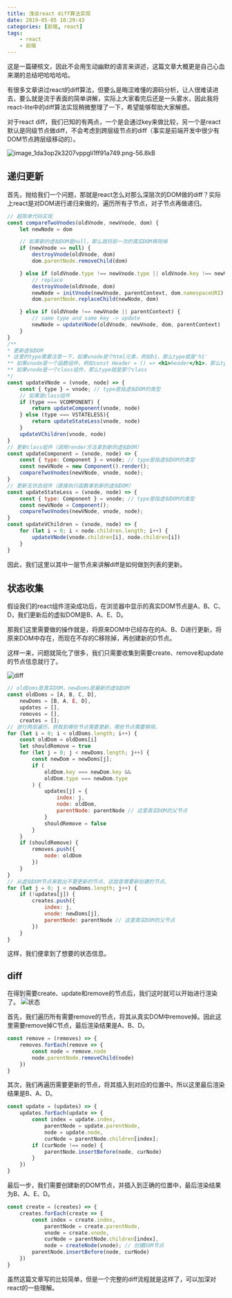 ```yaml
---
title: 浅谈react diff算法实现
date: 2019-05-05 18:29:43
categories: [前端, react]
tags:
    - react
    - 前端
---
```

这是一篇硬核文，因此不会用生动幽默的语言来讲述，这篇文章大概更是自己心血来潮的总结吧哈哈哈哈。

有很多文章讲过react的diff算法，但要么是晦涩难懂的源码分析，让人很难读进去，要么就是流于表面的简单讲解，实际上大家看完后还是一头雾水，因此我将react-lite中的diff算法实现稍微整理了一下，希望能够帮助大家解惑。

对于react diff，我们已知的有两点，一个是会通过key来做比较，另一个是react默认是同级节点做diff，不会考虑到跨层级节点的diff（事实是前端开发中很少有DOM节点跨层级移动的）。

![image_1da3op2k3207vppgli1ff91a749.png-56.8kB][1]
## 递归更新
首先，抛给我们一个问题，那就是react怎么对那么深层次的DOM做的diff？实际上react是对DOM进行递归来做的，遍历所有子节点，对子节点再做递归。
```javascript
// 超简单代码实现
const compareTwoVnodes(oldVnode, newVnode, dom) {
    let newNode = dom

    // 如果新的虚拟DOM是null，那么就将前一次的真实DOM移除掉
    if (newVnode == null) {
        destroyVnode(oldVnode, dom)
        dom.parentNode.removeChild(dom)

    } else if (oldVnode.type !== newVnode.type || oldVnode.key !== newVnode.key) {
        // replace
        destroyVnode(oldVnode, dom)
        newNode = initVnode(newVnode, parentContext, dom.namespaceURI)
        dom.parentNode.replaceChild(newNode, dom)

    } else if (oldVnode !== newVnode || parentContext) {
        // same type and same key -> update
        newNode = updateVNode(oldVnode, newVnode, dom, parentContext)
    }
}
/** 
* 更新虚拟DOM
* 这里的type需要注意一下，如果vnode是个html元素，例如h1，那么type就是'h1'
** 如果vnode是一个函数组件，例如const Header = () => <h1>header</h1>，那么type就是函数Header
** 如果vnode是一个class组件，那么type就是那个class
*/
const updateVNode = (vnode, node) => {
    const { type } = vnode; // type是指虚拟DOM的类型
    // 如果是class组件
    if (type === VCOMPONENT) {
        return updateComponent(vnode, node)
    } else (type === VSTATELESS){
        return updateStateLess(vnode, node)
    }
    updateVChildren(vnode, node)
}
// 更新class组件（调用render方法拿到新的虚拟DOM）
const updateComponent = (vnode, node) => {
    const { type: Component } = vnode; // type是指虚拟DOM的类型
    const newVNode = new Component().render();
    compareTwoVnodes(newVNode, vnode, node);
}
// 更新无状态组件（直接执行函数拿到新的虚拟DOM）
const updateStateLess = (vnode, node) => {
    const { type: Component } = vnode; // type是指虚拟DOM的类型
    const newVNode = Component();
    compareTwoVnodes(newVNode, vnode, node);
}
const updateVChildren = (vnode, node) => {
    for (let i = 0; i < node.children.length; i++) {
        updateVNode(vnode.children[i], node.children[i])
    }
}
```
因此，我们这里以其中一层节点来讲解diff是如何做到列表的更新。
## 状态收集
假设我们的react组件渲染成功后，在浏览器中显示的真实DOM节点是A、B、C、D，我们更新后的虚拟DOM是B、A、E、D。

那我们这里需要做的操作就是，将原来DOM中已经存在的A、B、D进行更新，将原来DOM中存在，而现在不存的C移除掉，再创建新的D节点。

这样一来，问题就简化了很多，我们只需要收集到需要create、remove和update的节点信息就行了。

![diff][2]

```javascript
// oldDoms是真实DOM，newDoms是最新的虚拟DOM
const oldDoms = [A, B, C, D],
    newDoms = [B, A, E, D],
    updates = [],
    removes = [],
    creates = [];
// 进行两层遍历，获取到哪些节点需要更新，哪些节点需要移除。
for (let i = 0; i < oldDoms.length; i++) {
    const oldDom = oldDoms[i]
    let shouldRemove = true
    for (let j = 0; j < newDoms.length; j++) {
        const newDom = newDoms[j];
        if (
            oldDom.key === newDom.key &&
            oldDom.type === newDom.type
        ) {
            updates[j] = {
                index: j,
                node: oldDom,
                parentNode: parentNode // 这里真实DOM的父节点
            }
            shouldRemove = false
        }
    }
    if (shouldRemove) {
        removes.push({
            node: oldDom
        })
    }
}
// 从虚拟DOM节点来取出不要更新的节点，这就是需要新创建的节点。
for (let j = 0; j < newDoms.length; j++) {
    if (!updates[j]) {
        creates.push({
            index: j,
            vnode: newDoms[j],
            parentNode: parentNode // 这里真实DOM的父节点
        })
    }
}
```
这样，我们便拿到了想要的状态信息。
## diff
在得到需要create、update和remove的节点后，我们这时就可以开始进行渲染了。
![状态][3]

首先，我们遍历所有需要remove的节点，将其从真实DOM中remove掉。因此这里需要remove掉C节点，最后渲染结果是A、B、D。
```javascript
const remove = (removes) => {
    removes.forEach(remove => {
        const node = remove.node
        node.parentNode.removeChild(node)
    })
}
```
其次，我们再遍历需要更新的节点，将其插入到对应的位置中。所以这里最后渲染结果是B、A、D。
```javascript
const update = (updates) => {
    updates.forEach(update => {
        const index = update.index,
            parentNode = update.parentNode,
            node = update.node,
            curNode = parentNode.children[index];
        if (curNode !== node) {
            parentNode.insertBefore(node, curNode)
        }
    })
}
```
最后一步，我们需要创建新的DOM节点，并插入到正确的位置中，最后渲染结果为B、A、E、D。
```javascript
const create = (creates) => {
    creates.forEach(create => {
        const index = create.index,
            parentNode = create.parentNode,
            vnode = create.vnode,
            curNode = parentNode.children[index],
            node = createNode(vnode); // 创建DOM节点
        parentNode.insertBefore(node, curNode)
    })
}
```
虽然这篇文章写的比较简单，但是一个完整的diff流程就是这样了，可以加深对react的一些理解。


  [1]: http://static.zybuluo.com/gyyin/3ieg6ign07h9uupzczsdvwon/image_1da3op2k3207vppgli1ff91a749.png
  [2]: https://user-gold-cdn.xitu.io/2019/4/30/16a6bdd0c7daa509?imageView2/0/w/1280/h/960/format/webp/ignore-error/1
  [3]: https://user-gold-cdn.xitu.io/2019/4/30/16a6bdd0c90eb4f0?imageView2/0/w/1280/h/960/format/webp/ignore-error/1